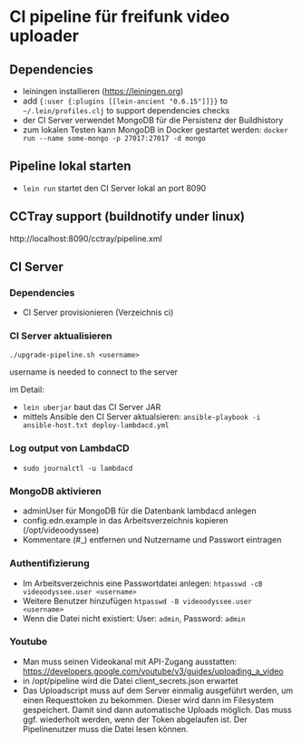 # CI pipeline für freifunk video uploader

## Dependencies

* leiningen installieren (https://leiningen.org)
* add ```{:user {:plugins [[lein-ancient "0.6.15"]]}}``` to ```~/.lein/profiles.clj``` to support dependencies checks
* der CI Server verwendet MongoDB für die Persistenz der Buildhistory
* zum lokalen Testen kann MongoDB in Docker gestartet werden: `docker run --name some-mongo -p 27017:27017 -d mongo`

## Pipeline lokal starten

* `lein run` startet den CI Server lokal an port 8090

## CCTray support (buildnotify under linux)

http://localhost:8090/cctray/pipeline.xml

## CI Server

### Dependencies

* CI Server provisionieren (Verzeichnis ci)

### CI Server aktualisieren

`./upgrade-pipeline.sh <username>`

username is needed to connect to the server

im Detail:

* `lein uberjar` baut das CI Server JAR
* mittels Ansible den CI Server aktualsieren:
	`ansible-playbook -i ansible-host.txt deploy-lambdacd.yml`

### Log output von LambdaCD

* `sudo journalctl -u lambdacd`

### MongoDB aktivieren

* adminUser für MongoDB für die Datenbank lambdacd anlegen
* config.edn.example in das Arbeitsverzeichnis kopieren (/opt/videoodyssee)
* Kommentare (#_) entfernen und Nutzername und Passwort eintragen

### Authentifizierung

* Im Arbeitsverzeichnis eine Passwortdatei anlegen: ```htpasswd -cB videoodyssee.user <username>```
* Weitere Benutzer hinzufügen ```htpasswd -B videoodyssee.user <username>```
* Wenn die Datei nicht existiert: User: ```admin```, Password: ```admin``` 

### Youtube

* Man muss seinen Videokanal mit API-Zugang ausstatten: https://developers.google.com/youtube/v3/guides/uploading_a_video
* in /opt/pipeline wird die Datei client_secrets.json erwartet
* Das Uploadscript muss auf dem Server einmalig ausgeführt werden, um einen Requesttoken zu bekommen. Dieser wird dann im Filesystem gespeichert. Damit sind dann automatische Uploads möglich. Das muss ggf. wiederholt werden, wenn der Token abgelaufen ist. Der Pipelinenutzer muss die Datei lesen können.